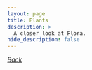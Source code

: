 ```yaml
---
layout: page
title: Plants
description: >
  A closer look at Flora.
hide_description: false
---
```


<i class="icomoon icon-arrow-left2"> [Back](/photography/)
